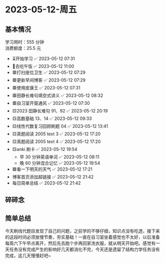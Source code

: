 # 2023-05-12-周五

## 基本情况

学习用时：555 分钟  
消费额度：25.5 元

-   ⏳开始学习 ✅ 2023-05-12 07:31
-   🍕去吃午饭 ✅ 2023-05-12 11:00
-   🟥打扫座位卫生 ✅ 2023-05-12 07:29
-   🟥更新早间博客 ✅ 2023-05-12 07:29
-   🟥使用皮康王 ✅ 2023-05-12 07:31
-   🟥田静长难句填空式讲义 ✅ 2023-05-12 08:32
-   🟥自习室开窗通风 ✅ 2023-05-12 07:30
-   🟨2023 田静长难句 91、92 ✅ 2023-05-12 20:19
-   🟨高数基础 13、14 ✅ 2023-05-12 09:33
-   🟨线性代数复习回顾刷题 04 ✅ 2023-05-12 13:41
-   🟨真题阅读 2005 text 3 ✅ 2023-05-12 17:20
-   🟨真题阅读 2005 text 4 ✅ 2023-05-12 17:20
-   🟨anki 刷卡 ✅ 2023-05-12 19:54
    -   早 30 分钟英语单词 ✅ 2023-05-12 08:11
    -   晚 60 分钟混合记忆 ✅ 2023-05-12 19:54
-   🟩看一下明天的天气 ✅ 2023-05-12 17:21
-   博客首页添加超链接 ✅ 2023-05-12 21:42
-   每日简单总结 ✅ 2023-05-12 21:42

## 碎碎念



## 简单总结

今天刷线代题目发现了自己的问题，之前学的不够仔细，知识点没有吃透，接下来的这段时间必须放慢节奏，夯实基础！一直在自习室坐着感觉也不太好，以后准备每周六下午早点离开，然后先去跑个步再回家洗衣服，就从明天开始吧。感觉有一天任务没有完成产生的影响好几天都消化不完，今天还是遗留了结构力学任务没有完成，这几天慢慢赶吧~